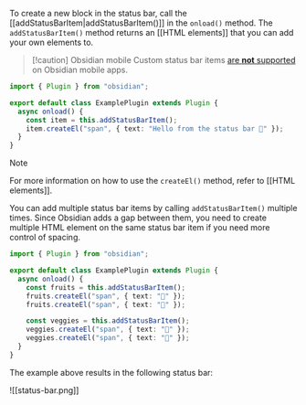 To create a new block in the status bar, call the [[addStatusBarItem|addStatusBarItem()]] in the `onload()` method. The `addStatusBarItem()` method returns an [[HTML elements]] that you can add your own elements to.

> [!caution] Obsidian mobile
> Custom status bar items [are **not** supported](https://discord.com/channels/686053708261228577/707816848615407697/832321402106544179) on Obsidian mobile apps.

```ts
import { Plugin } from "obsidian";

export default class ExamplePlugin extends Plugin {
  async onload() {
    const item = this.addStatusBarItem();
    item.createEl("span", { text: "Hello from the status bar 👋" });
  }
}
```

> [!note]
> For more information on how to use the `createEl()` method, refer to [[HTML elements]].

You can add multiple status bar items by calling `addStatusBarItem()` multiple times. Since Obsidian adds a gap between them, you need to create multiple HTML element on the same status bar item if you need more control of spacing.

```ts
import { Plugin } from "obsidian";

export default class ExamplePlugin extends Plugin {
  async onload() {
    const fruits = this.addStatusBarItem();
    fruits.createEl("span", { text: "🍎" });
    fruits.createEl("span", { text: "🍌" });

    const veggies = this.addStatusBarItem();
    veggies.createEl("span", { text: "🥦" });
    veggies.createEl("span", { text: "🥬" });
  }
}
```

The example above results in the following status bar:

![[status-bar.png]]
